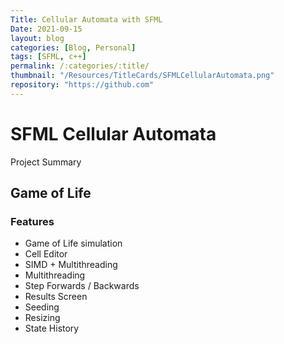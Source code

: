 ```yaml
---
Title: Cellular Automata with SFML
Date: 2021-09-15
layout: blog
categories: [Blog, Personal]
tags: [SFML, c++]
permalink: /:categories/:title/
thumbnail: "/Resources/TitleCards/SFMLCellularAutomata.png"
repository: "https://github.com"
---
```

<h1>SFML Cellular Automata</h1>
Project Summary

## Game of Life

### Features
<ul>
    <li>Game of Life simulation</li>
    <li>Cell Editor</li>
    <li>SIMD + Multithreading</li>
    <li>Multithreading</li>
    <li>Step Forwards / Backwards</li>
    <li>Results Screen</li>
    <li>Seeding</li>
    <li>Resizing</li>
    <li>State History</li>
</ul>

